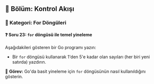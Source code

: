 ## 📘 Bölüm: Kontrol Akışı  
### 🔹 Kategori: For Döngüleri  
#### ❓ Soru 23: `for` döngüsü ile temel yineleme

Aşağıdakileri gösteren bir Go programı yazın:

- Bir `for` döngüsü kullanarak 1'den 5'e kadar olan sayıları (her biri yeni satırda) yazdırın.

🔧 **Görev:** Go'da basit yineleme için `for` döngüsünün nasıl kullanıldığını gösterin.
